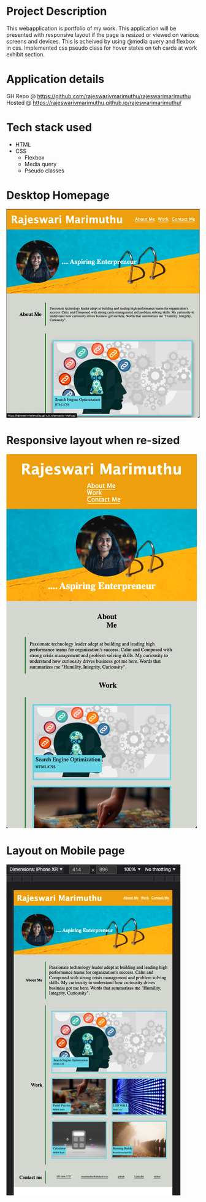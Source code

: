# Project Description
This webapplication is portfolio of my work. This application will be presented with responsive layout if the page is resized or viewed on various screens and devices. This is acheived by using @media query and flexbox in css. Implemented css pseudo class for hover states on teh cards at work exhibit section. 

# Application details 
GH Repo @ https://github.com/rajeswarivmarimuthu/rajeswarimarimuthu <br/>
Hosted  @ https://rajeswarivmarimuthu.github.io/rajeswarimarimuthu/

# Tech stack used
- HTML
- CSS 
    - Flexbox
    - Media query 
    - Pseudo classes

# Desktop Homepage 
![image](/assets/images/Homepage-screenshot.png)

# Responsive layout when re-sized
![image](assets/images/Responsive-while-resizing.png)

# Layout on Mobile page 
![image](assets/images/Mobile-screenshot.png)